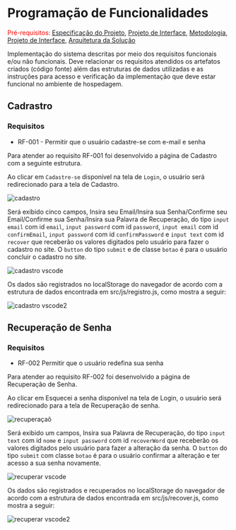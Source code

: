 # Programação de Funcionalidades

<span style="color:red">Pré-requisitos: <a href="2-Especificação do Projeto.md"> Especificação do Projeto</a></span>, <a href="3-Projeto de Interface.md"> Projeto de Interface</a>, <a href="4-Metodologia.md"> Metodologia</a>, <a href="3-Projeto de Interface.md"> Projeto de Interface</a>, <a href="5-Arquitetura da Solução.md"> Arquitetura da Solução</a>

Implementação do sistema descritas por meio dos requisitos funcionais e/ou não funcionais. Deve relacionar os requisitos atendidos os artefatos criados (código fonte) além das estruturas de dados utilizadas e as instruções para acesso e verificação da implementação que deve estar funcional no ambiente de hospedagem.

## Cadrastro
### Requisitos

- RF-001 - Permitir que o usuário cadastre-se com e-mail e senha
  
Para atender ao requisito RF-001 foi desenvolvido a página de Cadastro com a seguinte estrutura.

Ao clicar em `Cadastre-se` disponível na tela de `Login`, o usuário será redirecionado para a tela de Cadastro.

![cadastro](https://github.com/ICEI-PUC-Minas-PMV-SI/pmv-si-2024-1-pe1-t3-si_t3_app_web_1osem2024_gp01/assets/161783673/24e91dc2-0e6d-4b62-9e2f-b6ba4d09d89e)

Será exibido cinco campos, Insira seu Email/Insira sua Senha/Confirme seu Email/Confirme sua Senha/Insira sua Palavra de Recuperação, do tipo `input email` com id `email`, `input password` com id `password`, `input email` com id `confirmEmail`, `input password` com id `confirmPassword` e `input text` com id `recover` que receberão os valores digitados pelo usuário para fazer o cadastro no site. O `button` do tipo `submit` e de classe `botao` é para o usuário concluir o cadastro no site.

![cadastro vscode](https://github.com/ICEI-PUC-Minas-PMV-SI/pmv-si-2024-1-pe1-t3-si_t3_app_web_1osem2024_gp01/assets/161783673/ae99d44c-92e6-4e17-bb4d-4f1a2156496b)

Os dados são registrados no localStorage do navegador de acordo com a estrutura de dados encontrada em src/js/registro.js, como mostra a seguir:

![cadastro vscode2](https://github.com/ICEI-PUC-Minas-PMV-SI/pmv-si-2024-1-pe1-t3-si_t3_app_web_1osem2024_gp01/assets/161783673/0be739a1-0752-4d67-94c7-c7e4aaf40b2d)

## Recuperação de Senha
### Requisitos

- RF-002	Permitir que o usuário redefina sua senha

Para atender ao requisito RF-002 foi desenvolvido a página de Recuperação de Senha.

Ao clicar em Esquecei a senha disponível na tela de Login, o usuário será redirecionado para a tela de Recuperação de senha.

![recuperaçaõ](https://github.com/ICEI-PUC-Minas-PMV-SI/pmv-si-2024-1-pe1-t3-si_t3_app_web_1osem2024_gp01/assets/161783673/cbedd63f-62a3-4b7e-ad31-8421aebc6a92)

Será exibido um campos, Insira sua Palavra de Recuperação, do tipo `input text` com id `nome` e `input password` com id `recoverWord` que receberão os valores digitados pelo usuário para fazer a alteração da senha. O `button` do tipo `submit` com classe `botao` é para o usuário confirmar a alteração e ter acesso a sua senha novamente.

![recuperar vscode](https://github.com/ICEI-PUC-Minas-PMV-SI/pmv-si-2024-1-pe1-t3-si_t3_app_web_1osem2024_gp01/assets/161783673/f8687b9f-6557-492b-ade0-f1633ba071a5)

Os dados são registrados e recuperados no localStorage do navegador de acordo com a estrutura de dados encontrada em src/js/recover.js, como mostra a seguir:

![recuperar vscode2](https://github.com/ICEI-PUC-Minas-PMV-SI/pmv-si-2024-1-pe1-t3-si_t3_app_web_1osem2024_gp01/assets/161783673/029ad73d-b196-4261-865d-0124838608c7)

